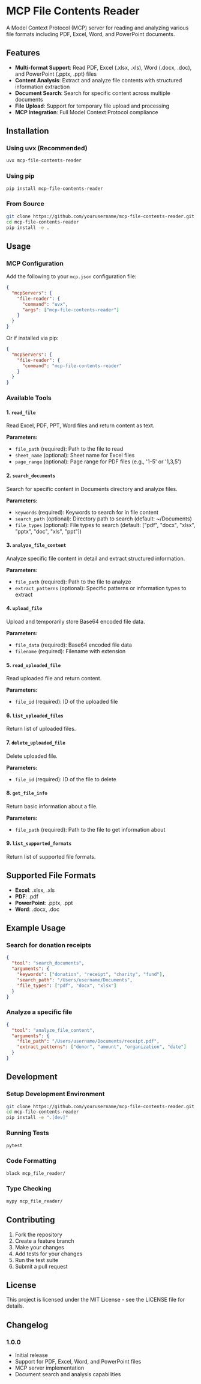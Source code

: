 # MCP File Contents Reader

A Model Context Protocol (MCP) server for reading and analyzing various file formats including PDF, Excel, Word, and PowerPoint documents.

## Features

- **Multi-format Support**: Read PDF, Excel (.xlsx, .xls), Word (.docx, .doc), and PowerPoint (.pptx, .ppt) files
- **Content Analysis**: Extract and analyze file contents with structured information extraction
- **Document Search**: Search for specific content across multiple documents
- **File Upload**: Support for temporary file upload and processing
- **MCP Integration**: Full Model Context Protocol compliance

## Installation

### Using uvx (Recommended)

```bash
uvx mcp-file-contents-reader
```

### Using pip

```bash
pip install mcp-file-contents-reader
```

### From Source

```bash
git clone https://github.com/yourusername/mcp-file-contents-reader.git
cd mcp-file-contents-reader
pip install -e .
```

## Usage

### MCP Configuration

Add the following to your `mcp.json` configuration file:

```json
{
  "mcpServers": {
    "file-reader": {
      "command": "uvx",
      "args": ["mcp-file-contents-reader"]
    }
  }
}
```

Or if installed via pip:

```json
{
  "mcpServers": {
    "file-reader": {
      "command": "mcp-file-contents-reader"
    }
  }
}
```

### Available Tools

#### 1. `read_file`

Read Excel, PDF, PPT, Word files and return content as text.

**Parameters:**

- `file_path` (required): Path to the file to read
- `sheet_name` (optional): Sheet name for Excel files
- `page_range` (optional): Page range for PDF files (e.g., '1-5' or '1,3,5')

#### 2. `search_documents`

Search for specific content in Documents directory and analyze files.

**Parameters:**

- `keywords` (required): Keywords to search for in file content
- `search_path` (optional): Directory path to search (default: ~/Documents)
- `file_types` (optional): File types to search (default: ["pdf", "docx", "xlsx", "pptx", "doc", "xls", "ppt"])

#### 3. `analyze_file_content`

Analyze specific file content in detail and extract structured information.

**Parameters:**

- `file_path` (required): Path to the file to analyze
- `extract_patterns` (optional): Specific patterns or information types to extract

#### 4. `upload_file`

Upload and temporarily store Base64 encoded file data.

**Parameters:**

- `file_data` (required): Base64 encoded file data
- `filename` (required): Filename with extension

#### 5. `read_uploaded_file`

Read uploaded file and return content.

**Parameters:**

- `file_id` (required): ID of the uploaded file

#### 6. `list_uploaded_files`

Return list of uploaded files.

#### 7. `delete_uploaded_file`

Delete uploaded file.

**Parameters:**

- `file_id` (required): ID of the file to delete

#### 8. `get_file_info`

Return basic information about a file.

**Parameters:**

- `file_path` (required): Path to the file to get information about

#### 9. `list_supported_formats`

Return list of supported file formats.

## Supported File Formats

- **Excel**: .xlsx, .xls
- **PDF**: .pdf
- **PowerPoint**: .pptx, .ppt
- **Word**: .docx, .doc

## Example Usage

### Search for donation receipts

```json
{
  "tool": "search_documents",
  "arguments": {
    "keywords": ["donation", "receipt", "charity", "fund"],
    "search_path": "/Users/username/Documents",
    "file_types": ["pdf", "docx", "xlsx"]
  }
}
```

### Analyze a specific file

```json
{
  "tool": "analyze_file_content",
  "arguments": {
    "file_path": "/Users/username/Documents/receipt.pdf",
    "extract_patterns": ["donor", "amount", "organization", "date"]
  }
}
```

## Development

### Setup Development Environment

```bash
git clone https://github.com/yourusername/mcp-file-contents-reader.git
cd mcp-file-contents-reader
pip install -e ".[dev]"
```

### Running Tests

```bash
pytest
```

### Code Formatting

```bash
black mcp_file_reader/
```

### Type Checking

```bash
mypy mcp_file_reader/
```

## Contributing

1. Fork the repository
2. Create a feature branch
3. Make your changes
4. Add tests for your changes
5. Run the test suite
6. Submit a pull request

## License

This project is licensed under the MIT License - see the LICENSE file for details.

## Changelog

### 1.0.0

- Initial release
- Support for PDF, Excel, Word, and PowerPoint files
- MCP server implementation
- Document search and analysis capabilities

